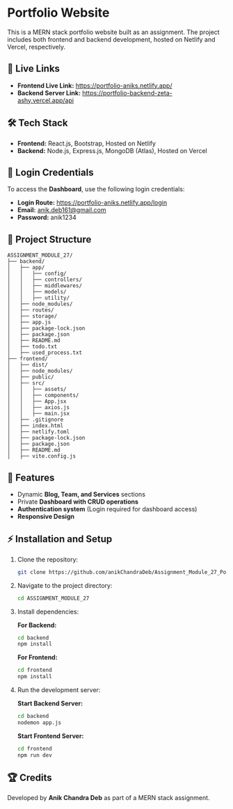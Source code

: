 # Portfolio Website

This is a MERN stack portfolio website built as an assignment. The project includes both frontend and backend development, hosted on Netlify and Vercel, respectively.

## 🚀 Live Links

- **Frontend Live Link:** https://portfolio-aniks.netlify.app/
- **Backend Server Link:** https://portfolio-backend-zeta-ashy.vercel.app/api

## 🛠 Tech Stack

- **Frontend:** React.js, Bootstrap, Hosted on Netlify
- **Backend:** Node.js, Express.js, MongoDB (Atlas), Hosted on Vercel

## 🔑 Login Credentials

To access the **Dashboard**, use the following login credentials:

- **Login Route:** https://portfolio-aniks.netlify.app/login
- **Email:** anik.deb161@gmail.com
- **Password:** anik1234

## 📁 Project Structure
```
ASSIGNMENT_MODULE_27/
├── backend/
│   ├── app/
│   │   ├── config/
│   │   ├── controllers/
│   │   ├── middlewares/
│   │   ├── models/
│   │   ├── utility/
│   ├── node_modules/
│   ├── routes/
│   ├── storage/
│   ├── app.js
│   ├── package-lock.json
│   ├── package.json
│   ├── README.md
│   ├── todo.txt
│   ├── used_process.txt
├── frontend/
│   ├── dist/
│   ├── node_modules/
│   ├── public/
│   ├── src/
│   │   ├── assets/
│   │   ├── components/
│   │   ├── App.jsx
│   │   ├── axios.js
│   │   ├── main.jsx
│   ├── .gitignore
│   ├── index.html
│   ├── netlify.toml
│   ├── package-lock.json
│   ├── package.json
│   ├── README.md
│   ├── vite.config.js
```

## 📌 Features

- Dynamic **Blog, Team, and Services** sections
- Private **Dashboard with CRUD operations**
- **Authentication system** (Login required for dashboard access)
- **Responsive Design**

## ⚡ Installation and Setup

1. Clone the repository:
   ```bash
   git clone https://github.com/anikChandraDeb/Assignment_Module_27_Portfolio
   ```
2. Navigate to the project directory:
   ```bash
   cd ASSIGNMENT_MODULE_27
   ```
3. Install dependencies:

   **For Backend:**
   ```bash
   cd backend
   npm install
   ```

   **For Frontend:**
   ```bash
   cd frontend
   npm install
   ```

4. Run the development server:

   **Start Backend Server:**
   ```bash
   cd backend
   nodemon app.js
   ```

   **Start Frontend Server:**
   ```bash
   cd frontend
   npm run dev
   ```


## 🏆 Credits
Developed by **Anik Chandra Deb** as part of a MERN stack assignment.
